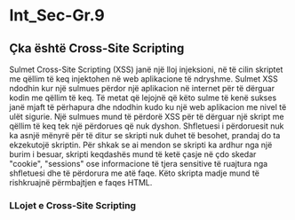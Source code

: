 # Int_Sec-Gr.9


## Çka është Cross-Site Scripting

Sulmet Cross-Site Scripting (XSS) janë një lloj injeksioni, në të cilin skriptet me qëllim të keq injektohen në web aplikacione të ndryshme. Sulmet XSS ndodhin kur një sulmues përdor një aplikacion në internet për të dërguar kodin me qëllim të keq. Të metat që lejojnë që këto sulme të kenë sukses janë mjaft të përhapura dhe ndodhin kudo ku një web aplikacion me nivel të ulët sigurie.
Një sulmues mund të përdorë XSS për të dërguar një skript me qëllim të keq tek një përdorues që nuk dyshon. Shfletuesi i përdoruesit nuk ka asnjë mënyrë për të ditur se skripti nuk duhet të besohet, prandaj do ta ekzekutojë skriptin. Për shkak se ai mendon se skripti ka ardhur nga një burim i besuar, skripti keqdashës mund të ketë çasje në çdo skedar "cookie", "sessions" ose informacione të tjera sensitive të ruajtura nga shfletuesi dhe të përdorura me atë faqe. Këto skripta madje mund të rishkruajnë përmbajtjen e faqes HTML.

### LLojet e Cross-Site Scripting

